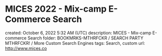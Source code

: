 # MICES 2022 - Mix-camp E-Commerce Search

created: October 6, 2022 5:32 AM (UTC)
description: MICES - Mix-camp E-commerce Search
folder: BOOKMRKS-MTHRFCKR / SEARCH PARTY MTHRFCKR! / More Custom Search Engines
tags: Search, custom
url: http://www.mices.co